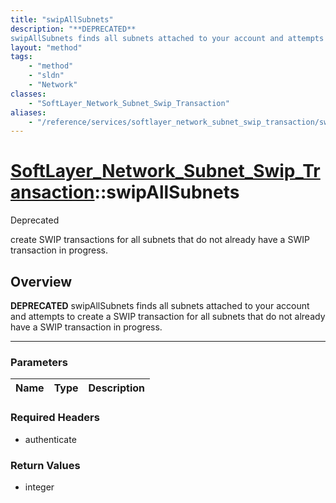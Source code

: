 ```yaml
---
title: "swipAllSubnets"
description: "**DEPRECATED**
swipAllSubnets finds all subnets attached to your account and attempts to create a SWIP transaction for a... "
layout: "method"
tags:
    - "method"
    - "sldn"
    - "Network"
classes:
    - "SoftLayer_Network_Subnet_Swip_Transaction"
aliases:
    - "/reference/services/softlayer_network_subnet_swip_transaction/swipAllSubnets"
---
```

# [SoftLayer_Network_Subnet_Swip_Transaction](/reference/services/SoftLayer_Network_Subnet_Swip_Transaction)::swipAllSubnets

<div class="deprecated"><span class="deprecation-label">Deprecated </span></div>

create SWIP transactions for all subnets that do not already have a SWIP transaction in progress.


## Overview 

**DEPRECATED**
swipAllSubnets finds all subnets attached to your account and attempts to create a SWIP transaction for all subnets that do not already have a SWIP transaction in progress. 

-----

### Parameters 
|Name | Type | Description |
| --- | --- | --- |


### Required Headers
* authenticate


### Return Values
* integer




